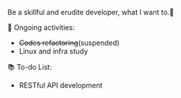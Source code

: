 Be a skillful and erudite developer, what I want to.👶

📌 Ongoing activities:

* <del>Codes refactoring</del>(suspended)
* Linux and infra study

📚 To-do List:

* RESTful API development
